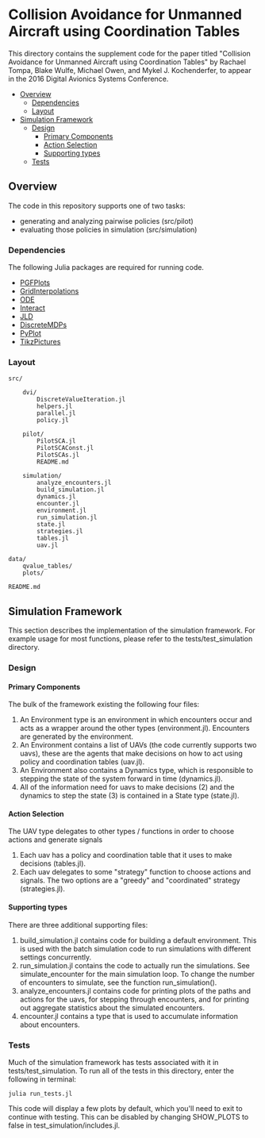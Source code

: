 # Collision Avoidance for Unmanned Aircraft using Coordination Tables

This directory contains the supplement code for the paper titled "Collision Avoidance for Unmanned Aircraft using Coordination Tables" by Rachael Tompa, Blake Wulfe, Michael Owen, and Mykel J. Kochenderfer, to appear in the 2016 Digital Avionics Systems Conference. 

<!-- MarkdownTOC -->

- [Overview](#overview)
    - [Dependencies](#dependencies)
    - [Layout](#layout)
- [Simulation Framework](#simulation-framework)
    - [Design](#design)
        - [Primary Components](#primary-components)
        - [Action Selection](#action-selection)
        - [Supporting types](#supporting-types)
    - [Tests](#tests)

<!-- /MarkdownTOC -->

## Overview
The code in this repository supports one of two tasks:

* generating and analyzing pairwise policies (src/pilot)
* evaluating those policies in simulation (src/simulation)

### Dependencies
The following Julia packages are required for running code. 
* [PGFPlots](https://github.com/sisl/PGFPlots.jl)
* [GridInterpolations](https://github.com/sisl/GridInterpolations.jl)
* [ODE](https://github.com/JuliaLang/ODE.jl)
* [Interact](https://github.com/JuliaLang/Interact.jl)
* [JLD](https://github.com/JuliaLang/JLD.jl)
* [DiscreteMDPs](https://github.com/sisl/DiscreteMDPs.jl)
* [PyPlot](https://github.com/stevengj/PyPlot.jl)
* [TikzPictures](https://github.com/sisl/TikzPictures.jl)

### Layout
```
src/

    dvi/
        DiscreteValueIteration.jl
        helpers.jl
        parallel.jl
        policy.jl

    pilot/
        PilotSCA.jl
        PilotSCAConst.jl
        PilotSCAs.jl
        README.md

    simulation/
        analyze_encounters.jl
        build_simulation.jl
        dynamics.jl
        encounter.jl
        environment.jl
        run_simulation.jl
        state.jl
        strategies.jl
        tables.jl
        uav.jl

data/
    qvalue_tables/
    plots/

README.md
```

## Simulation Framework
This section describes the implementation of the simulation framework. For example usage for most functions, please refer to the tests/test_simulation directory. 

### Design

#### Primary Components
The bulk of the framework existing the following four files:

1. An Environment type is an environment in which encounters occur and acts as a wrapper around the other types (environment.jl). Encounters are generated by the environment.
2. An Environment contains a list of UAVs (the code currently supports two uavs), these are the agents that make decisions on how to act using policy and coordination tables (uav.jl).
3. An Environment also contains a Dynamics type, which is responsible to stepping the state of the system forward in time (dynamics.jl).
4. All of the information need for uavs to make decisions (2) and the dynamics to step the state (3) is contained in a State type (state.jl).

#### Action Selection
The UAV type delegates to other types / functions in order to choose actions and generate signals

1. Each uav has a policy and coordination table that it uses to make decisions (tables.jl).
2. Each uav delegates to some "strategy" function to choose actions and signals. The two options are a "greedy" and "coordinated" strategy (strategies.jl).

#### Supporting types
There are three additional supporting files:

1. build_simulation.jl contains code for building a default environment. This is used with the batch simulation code to run simulations with different settings concurrently.
2. run_simulation.jl contains the code to actually run the simulations. See simulate_encounter for the main simulation loop. To change the number of encounters to simulate, see the function run_simulation().
3. analyze_encounters.jl contains code for printing plots of the paths and actions for the uavs, for stepping through encounters, and for printing out aggregate statistics about the simulated encounters. 
4. encounter.jl contains a type that is used to accumulate information about encounters.

### Tests
Much of the simulation framework has tests associated with it in tests/test_simulation. To run all of the tests in this directory, enter the following in terminal:
```
julia run_tests.jl
```
This code will display a few plots by default, which you'll need to exit to continue with testing. This can be disabled by changing SHOW_PLOTS to false in test_simulation/includes.jl.
